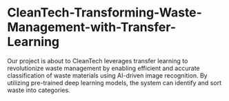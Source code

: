 # CleanTech-Transforming-Waste-Management-with-Transfer-Learning
Our project is about to CleanTech leverages transfer learning to revolutionize waste management by enabling efficient and accurate classification of waste materials using AI-driven image recognition. By utilizing pre-trained deep learning models, the system can identify and sort waste into categories.
